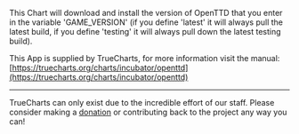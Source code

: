 This Chart will download and install the version of OpenTTD that you enter in the variable 'GAME_VERSION' (if you define 'latest' it will always pull the latest build, if you define 'testing' it will always pull down the latest testing build).

This App is supplied by TrueCharts, for more information visit the manual: [https://truecharts.org/charts/incubator/openttd](https://truecharts.org/charts/incubator/openttd)

---

TrueCharts can only exist due to the incredible effort of our staff.
Please consider making a [donation](https://truecharts.org/sponsor) or contributing back to the project any way you can!
